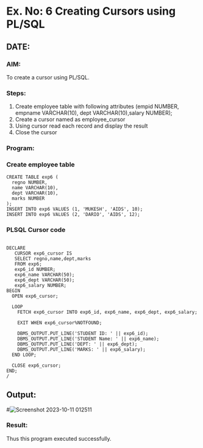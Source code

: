 # Ex. No: 6 Creating Cursors using PL/SQL
## DATE:
### AIM:
To create a cursor using PL/SQL.

### Steps:
1. Create employee table with following attributes (empid NUMBER, empname VARCHAR(10), dept VARCHAR(10),salary NUMBER);
2. Create a cursor named as employee_cursor
3. Using cursor read each record and display the result
4. Close the cursor

### Program:
### Create employee table
```
CREATE TABLE exp6 (
  regno NUMBER,
  name VARCHAR(10),
  dept VARCHAR(10),
  marks NUMBER
);
INSERT INTO exp6 VALUES (1, 'MUKESH', 'AIDS', 10);
INSERT INTO exp6 VALUES (2, 'DARIO', 'AIDS', 12);

```
### PLSQL Cursor code
```

DECLARE
   CURSOR exp6_cursor IS
   SELECT regno,name,dept,marks
   FROM exp6;
   exp6_id NUMBER;
   exp6_name VARCHAR(50);
   exp6_dept VARCHAR(50);
   exp6_salary NUMBER;
BEGIN
  OPEN exp6_cursor;

  LOOP
    FETCH exp6_cursor INTO exp6_id, exp6_name, exp6_dept, exp6_salary;

    EXIT WHEN exp6_cursor%NOTFOUND;

    DBMS_OUTPUT.PUT_LINE('STUDENT ID: ' || exp6_id);
    DBMS_OUTPUT.PUT_LINE('STUDENT Name: ' || exp6_name);
    DBMS_OUTPUT.PUT_LINE('DEPT: ' || exp6_dept);
    DBMS_OUTPUT.PUT_LINE('MARKS: ' || exp6_salary);
  END LOOP;

  CLOSE exp6_cursor;
END;
/

```
## Output:
#![Screenshot 2023-10-11 012511](https://github.com/Mukilkumar-SEC/Ex-no-6-Creating-Cursors-using-PL-SQL/assets/119559663/9eb4553e-ee6e-43cd-a45a-9c0146e5356f)

### Result:
Thus this program executed successfully.
